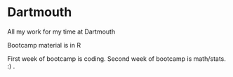 # Dartmouth
All my work for my time at Dartmouth 

Bootcamp material is in R

First week of bootcamp is coding.
Second week of bootcamp is math/stats.
:)
.
